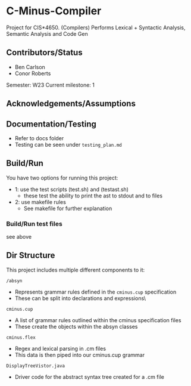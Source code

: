 # C-Minus-Compiler

Project for CIS*4650. (Compilers) Performs Lexical + Syntactic Analysis, Semantic Analysis and Code Gen

## Contributors/Status

- Ben Carlson
- Conor Roberts

Semester: W23
Current milestone: 1

## Acknowledgements/Assumptions

## Documentation/Testing

- Refer to docs folder
- Testing can be seen under `testing_plan.md`

## Build/Run

You have two options for running this project:

- 1: use the test scripts (test.sh) and (testast.sh)
  - these test the ability to print the ast to stdout and to files
- 2: use makefile rules
  - See makefile for further explanation

### Build/Run test files

see above

## Dir Structure

This project includes multiple different components to it:

`/absyn`

- Represents grammar rules defined in the `cminus.cup` specification
- These can be split into declarations and expressions\

`cminus.cup`

- A list of grammar rules outlined within the cminus specification files
- These create the objects within the absyn classes

`cminus.flex`

- Regex and lexical parsing in .cm files
- This data is then piped into our cminus.cup grammar

`DisplayTreeVistor.java`

- Driver code for the abstract syntax tree created for a .cm file
